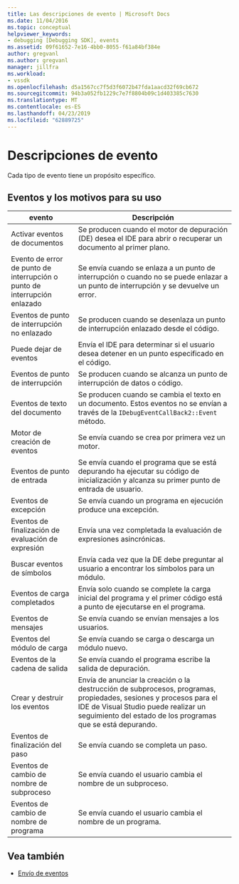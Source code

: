 ```yaml
---
title: Las descripciones de evento | Microsoft Docs
ms.date: 11/04/2016
ms.topic: conceptual
helpviewer_keywords:
- debugging [Debugging SDK], events
ms.assetid: 09f61652-7e16-4bb0-8055-f61a84bf384e
author: gregvanl
ms.author: gregvanl
manager: jillfra
ms.workload:
- vssdk
ms.openlocfilehash: d5a1567cc7f5d3f6072b47fda1aacd32f69cb672
ms.sourcegitcommit: 94b3a052fb1229c7e7f8804b09c1d403385c7630
ms.translationtype: MT
ms.contentlocale: es-ES
ms.lasthandoff: 04/23/2019
ms.locfileid: "62889725"
---
```

# <a name="event-descriptions"></a>Descripciones de evento
Cada tipo de evento tiene un propósito específico.

## <a name="events-and-the-reasons-for-their-use"></a>Eventos y los motivos para su uso

|evento|Descripción|
|-----------|-----------------|
|Activar eventos de documentos|Se producen cuando el motor de depuración (DE) desea el IDE para abrir o recuperar un documento al primer plano.|
|Evento de error de punto de interrupción o punto de interrupción enlazado|Se envía cuando se enlaza a un punto de interrupción o cuando no se puede enlazar a un punto de interrupción y se devuelve un error.|
|Eventos de punto de interrupción no enlazado|Se producen cuando se desenlaza un punto de interrupción enlazado desde el código.|
|Puede dejar de eventos|Envía el IDE para determinar si el usuario desea detener en un punto especificado en el código.|
|Eventos de punto de interrupción|Se producen cuando se alcanza un punto de interrupción de datos o código.|
|Eventos de texto del documento|Se producen cuando se cambia el texto en un documento. Estos eventos no se envían a través de la `IDebugEventCallBack2::Event` método.|
|Motor de creación de eventos|Se envía cuando se crea por primera vez un motor.|
|Eventos de punto de entrada|Se envía cuando el programa que se está depurando ha ejecutar su código de inicialización y alcanza su primer punto de entrada de usuario.|
|Eventos de excepción|Se envía cuando un programa en ejecución produce una excepción.|
|Eventos de finalización de evaluación de expresión|Envía una vez completada la evaluación de expresiones asincrónicas.|
|Buscar eventos de símbolos|Envía cada vez que la DE debe preguntar al usuario a encontrar los símbolos para un módulo.|
|Eventos de carga completados|Envía solo cuando se complete la carga inicial del programa y el primer código está a punto de ejecutarse en el programa.|
|Eventos de mensajes|Se envía cuando se envían mensajes a los usuarios.|
|Eventos del módulo de carga|Se envía cuando se carga o descarga un módulo nuevo.|
|Eventos de la cadena de salida|Se envía cuando el programa escribe la salida de depuración.|
|Crear y destruir los eventos|Envía de anunciar la creación o la destrucción de subprocesos, programas, propiedades, sesiones y procesos para el IDE de Visual Studio puede realizar un seguimiento del estado de los programas que se está depurando.|
|Eventos de finalización del paso|Se envía cuando se completa un paso.|
|Eventos de cambio de nombre de subproceso|Se envía cuando el usuario cambia el nombre de un subproceso.|
|Eventos de cambio de nombre de programa|Se envía cuando el usuario cambia el nombre de un programa.|

## <a name="see-also"></a>Vea también
- [Envío de eventos](../../extensibility/debugger/sending-events.md)